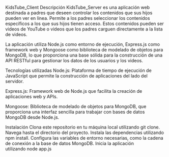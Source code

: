 KidsTube_Client
Descripción
KidsTube_Server es una aplicación web destinada a padres que deseen controlar los contenidos que sus hijos pueden ver en línea. Permite a los padres seleccionar los contenidos específicos a los que sus hijos tienen acceso. Estos contenidos pueden ser videos de YouTube o videos que los padres carguen directamente a la lista de videos.

La aplicación utiliza Node.js como entorno de ejecución, Express.js como framework web y Mongoose como biblioteca de modelado de objetos para MongoDB, lo que proporciona una base sólida para la construcción de una API RESTful para gestionar los datos de los usuarios y los videos.

Tecnologías utilizadas
Node.js: Plataforma de tiempo de ejecución de JavaScript que permite la construcción de aplicaciones del lado del servidor.

Express.js: Framework web de Node.js que facilita la creación de aplicaciones web y APIs.

Mongoose: Biblioteca de modelado de objetos para MongoDB, que proporciona una interfaz sencilla para trabajar con bases de datos MongoDB desde Node.js.

Instalación
Clona este repositorio en tu máquina local utilizando git clone.
Navega hasta el directorio del proyecto.
Instala las dependencias utilizando npm install.
Configura las variables de entorno necesarias, como la cadena de conexión a la base de datos MongoDB.
Inicia la aplicación utilizando node app.js